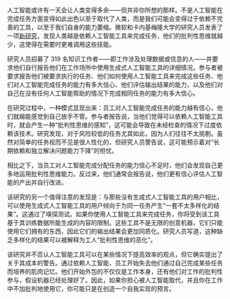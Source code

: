 人工智能或许有一天会让人类变得多余——但并非你所想的那样。不是人工智能在完成任务方面变得如此出色以至于取代了人类，而是我们可能会变得过于依赖不完善的工具，以至于我们自身的能力萎缩。微软和卡内基梅隆大学的研究人员发表了一项[新研究](https://www.microsoft.com/en-us/research/uploads/prod/2025/01/lee_2025_ai_critical_thinking_survey.pdf)，发现人类越是依赖人工智能工具来完成任务，他们的批判性思维就越少，这使得在需要时更难调用这些技能。

研究人员招募了 319 名知识工作者——即工作涉及处理数据或信息的人——并要求他们自行报告他们在工作场所中使用生成式人工智能工具的详细情况。参与者被要求报告他们被要求执行的任务、他们如何使用人工智能工具来完成这些任务、他们对人工智能完成任务的能力有多大信心、他们评估输出结果的能力，以及他们对自己在没有任何人工智能帮助的情况下完成相同任务的能力有多大信心。

在研究过程中，一种模式显现出来：员工对人工智能完成任务的能力越有信心，他们就越能感觉到自己放手不管。参与者报告说，当他们觉得可以依赖人工智能工具时，就会产生一种“批判性思维的感知”，这可能会导致在未经检查的情况下过度依赖该技术。研究发现，对于风险较低的任务尤其如此，因为人们往往不太挑剔。虽然对简单的任务视而不见是很人性化的，但研究人员警告说，这可能预示着对“长期依赖和独立解决问题能力下降”的担忧。

相比之下，当员工对人工智能完成分配任务的能力信心不足时，他们会发现自己更多地运用批判性思维能力。反过来，他们通常会报告说，他们更有信心评估人工智能的产出并自行改进。

该研究的另一个值得注意的发现是：与那些没有生成式人工智能工具的用户相比，可以使用生成式人工智能工具的用户倾向于为同一任务产生“一套不太多样化的结果”。这通过了嗅探测试。如果你使用人工智能工具来完成任务，你将受到该工具基于其训练数据所能生成的内容的限制。这些工具不是无限的创意机器，它们只能使用它们拥有的东西，因此它们的输出结果会更加同质化。研究人员写道，这种缺乏多样化的结果可以被解释为工人“批判性思维的恶化”。

该研究并不否认人工智能工具可以在某些情况下提高效率的观点，但它确实提出了关于其成本的警告。通过依赖人工智能，员工开始失去他们通过自己完成某些任务而培养的肌肉记忆。他们开始外包的不仅仅是工作本身，还有他们对工作的批判性参与，假设机器已经处理好了。因此，如果你担心被人工智能取代，并且你在工作中不加批判地使用它，你可能只是在创造一个自我实现的预言。